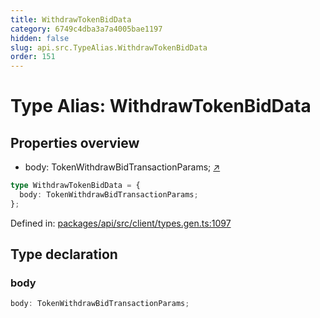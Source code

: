 ```yaml
---
title: WithdrawTokenBidData
category: 6749c4dba3a7a4005bae1197
hidden: false
slug: api.src.TypeAlias.WithdrawTokenBidData
order: 151
---
```


# Type Alias: WithdrawTokenBidData

## Properties overview

- body:  TokenWithdrawBidTransactionParams; [↗](#body)

```ts
type WithdrawTokenBidData = {
  body: TokenWithdrawBidTransactionParams;
};
```

Defined in: [packages/api/src/client/types.gen.ts:1097](https://github.com/zkcloudworker/minatokens-lib/blob/main/packages/api/src/client/types.gen.ts#L1097)

## Type declaration

### body

```ts
body: TokenWithdrawBidTransactionParams;
```
